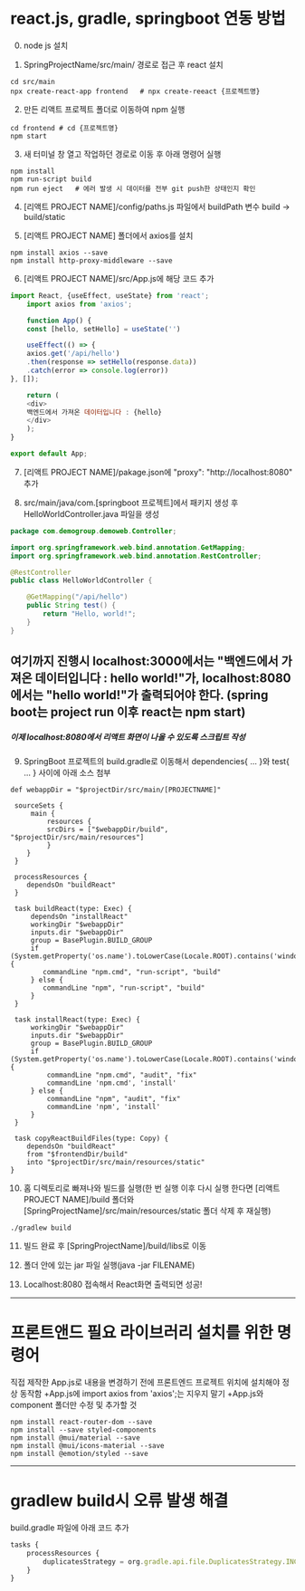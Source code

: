 <h1>react.js, gradle, springboot 연동 방법</h1>

0. node js 설치

1. SpringProjectName/src/main/ 경로로 접근 후 react 설치
```batch
cd src/main
npx create-react-app frontend	# npx create-reeact {프로젝트명}
```

2. 만든 리액트 프로젝트 폴더로 이동하여 npm 실행
```batch
cd frontend	# cd {프로젝트명}
npm start
```
3. 새 터미널 창 열고 작업하던 경로로 이동 후 아래 명령어 실행
```batch
npm install
npm run-script build
npm run eject   # 에러 발생 시 데이터를 전부 git push한 상태인지 확인
```

4. [리액트 PROJECT NAME]/config/paths.js 파일에서 buildPath 변수 build -> build/static

5. [리액트 PROJECT NAME] 폴더에서 axios를 설치
```batch
npm install axios --save
npm install http-proxy-middleware --save
```

6. [리액트 PROJECT NAME]/src/App.js에 해당 코드 추가
```javascript
import React, {useEffect, useState} from 'react';
    import axios from 'axios';

    function App() {
    const [hello, setHello] = useState('')

    useEffect(() => {
    axios.get('/api/hello')
    .then(response => setHello(response.data))
    .catch(error => console.log(error))
}, []);

    return (
    <div>
    백엔드에서 가져온 데이터입니다 : {hello}
    </div>
    );
}

export default App;
```

7. [리액트 PROJECT NAME]/pakage.json에 "proxy": "http://localhost:8080" 추가

8. src/main/java/com.[springboot 프로젝트]에서 패키지 생성 후 HelloWorldController.java 파일을 생성
```java
package com.demogroup.demoweb.Controller;

import org.springframework.web.bind.annotation.GetMapping;
import org.springframework.web.bind.annotation.RestController;

@RestController
public class HelloWorldController {

    @GetMapping("/api/hello")
    public String test() {
        return "Hello, world!";
    }
}
```

여기까지 진행시 localhost:3000에서는 "백엔드에서 가져온 데이터입니다 : hello world!"가,
localhost:8080에서는 "hello world!"가 출력되어야 한다.
(spring boot는 project run 이후 react는 npm start)
---

<h5>이제 localhost:8080에서 리액트 화면이 나올 수 있도록 스크립트 작성</h5>

9. SpringBoot 프로젝트의 build.gradle로 이동해서 dependencies{ ... }와 test{ ... } 사이에 아래 소스 첨부
```batch
def webappDir = "$projectDir/src/main/[PROJECTNAME]"

 sourceSets {
     main {
         resources {
         srcDirs = ["$webappDir/build", "$projectDir/src/main/resources"]
         }
    }
 }

 processResources {
    dependsOn "buildReact"
 }

 task buildReact(type: Exec) {
     dependsOn "installReact"
     workingDir "$webappDir"
     inputs.dir "$webappDir"
     group = BasePlugin.BUILD_GROUP
     if (System.getProperty('os.name').toLowerCase(Locale.ROOT).contains('windows')) {
        commandLine "npm.cmd", "run-script", "build"
     } else {
        commandLine "npm", "run-script", "build"
     }
 }

 task installReact(type: Exec) {
     workingDir "$webappDir"
     inputs.dir "$webappDir"
     group = BasePlugin.BUILD_GROUP
     if (System.getProperty('os.name').toLowerCase(Locale.ROOT).contains('windows')) {
         commandLine "npm.cmd", "audit", "fix"
         commandLine 'npm.cmd', 'install'
     } else {
         commandLine "npm", "audit", "fix"
         commandLine 'npm', 'install'
     }
 }

 task copyReactBuildFiles(type: Copy) {
	dependsOn "buildReact"
	from "$frontendDir/build"
	into "$projectDir/src/main/resources/static"
}
```

10. 홈 디렉토리로 빠져나와 빌드를 실행(한 번 실행 이후 다시 실행 한다면 [리액트 PROJECT NAME]/build 폴더와 [SpringProjectName]/src/main/resources/static 폴더 삭제 후 재실행)
```batch
./gradlew build
```

11. 빌드 완료 후 [SpringProjectName]/build/libs로 이동

12. 폴더 안에 있는 jar 파일 실행(java -jar FILENAME)

13. Localhost:8080 접속해서 React화면 출력되면 성공!

---
<h1>프론트앤드 필요 라이브러리 설치를 위한 명령어</h1>

직접 제작한 App.js로 내용을 변경하기 전에
프론트엔드 프로젝트 위치에 설치해야 정상 동작함
+App.js에 import axios from 'axios';는 지우지 말기
+App.js와 component 폴더만 수정 및 추가할 것

```batch
npm install react-router-dom --save
npm install --save styled-components
npm install @mui/material --save
npm install @mui/icons-material --save
npm install @emotion/styled --save
```

---
<h1>gradlew build시 오류 발생 해결</h1>

build.gradle 파일에 아래 코드 추가

```javascript
tasks {
	processResources {
		duplicatesStrategy = org.gradle.api.file.DuplicatesStrategy.INCLUDE
	}
}
```
